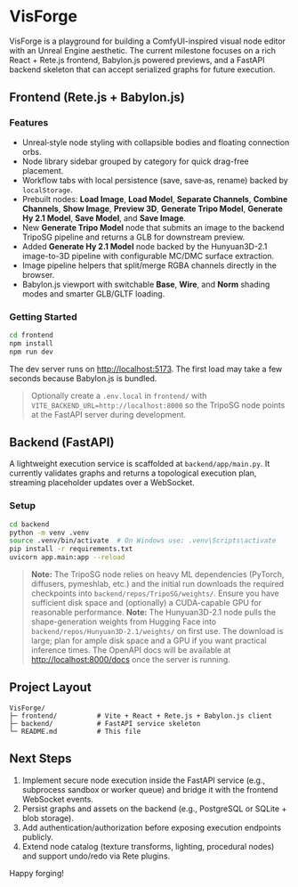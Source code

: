 # VisForge

VisForge is a playground for building a ComfyUI-inspired visual node editor with an Unreal Engine aesthetic. The current milestone focuses on a rich React + Rete.js frontend, Babylon.js powered previews, and a FastAPI backend skeleton that can accept serialized graphs for future execution.

## Frontend (Rete.js + Babylon.js)

### Features
- Unreal‑style node styling with collapsible bodies and floating connection orbs.
- Node library sidebar grouped by category for quick drag-free placement.
- Workflow tabs with local persistence (save, save‑as, rename) backed by `localStorage`.
- Prebuilt nodes: **Load Image**, **Load Model**, **Separate Channels**, **Combine Channels**, **Show Image**, **Preview 3D**, **Generate Tripo Model**, **Generate Hy 2.1 Model**, **Save Model**, and **Save Image**.
- New **Generate Tripo Model** node that submits an image to the backend TripoSG pipeline and returns a GLB for downstream preview.
- Added **Generate Hy 2.1 Model** node backed by the Hunyuan3D-2.1 image-to-3D pipeline with configurable MC/DMC surface extraction.
- Image pipeline helpers that split/merge RGBA channels directly in the browser.
- Babylon.js viewport with switchable **Base**, **Wire**, and **Norm** shading modes and smarter GLB/GLTF loading.

### Getting Started
```bash
cd frontend
npm install
npm run dev
```
The dev server runs on <http://localhost:5173>. The first load may take a few seconds because Babylon.js is bundled.

> Optionally create a `.env.local` in `frontend/` with `VITE_BACKEND_URL=http://localhost:8000` so the TripoSG node points at the FastAPI server during development.

## Backend (FastAPI)

A lightweight execution service is scaffolded at `backend/app/main.py`. It currently validates graphs and returns a topological execution plan, streaming placeholder updates over a WebSocket.

### Setup
```bash
cd backend
python -m venv .venv
source .venv/bin/activate  # On Windows use: .venv\Scripts\activate
pip install -r requirements.txt
uvicorn app.main:app --reload
```

> **Note:** The TripoSG node relies on heavy ML dependencies (PyTorch, diffusers, pymeshlab, etc.) and the initial run downloads the required checkpoints into `backend/repos/TripoSG/weights/`. Ensure you have sufficient disk space and (optionally) a CUDA-capable GPU for reasonable performance.
> **Note:** The Hunyuan3D-2.1 node pulls the shape-generation weights from Hugging Face into `backend/repos/Hunyuan3D-2.1/weights/` on first use. The download is large; plan for ample disk space and a GPU if you want practical inference times.
The OpenAPI docs will be available at <http://localhost:8000/docs> once the server is running.

## Project Layout
```
VisForge/
├─ frontend/          # Vite + React + Rete.js + Babylon.js client
├─ backend/           # FastAPI service skeleton
└─ README.md          # This file
```

## Next Steps
1. Implement secure node execution inside the FastAPI service (e.g., subprocess sandbox or worker queue) and bridge it with the frontend WebSocket events.
2. Persist graphs and assets on the backend (e.g., PostgreSQL or SQLite + blob storage).
3. Add authentication/authorization before exposing execution endpoints publicly.
4. Extend node catalog (texture transforms, lighting, procedural nodes) and support undo/redo via Rete plugins.

Happy forging!
